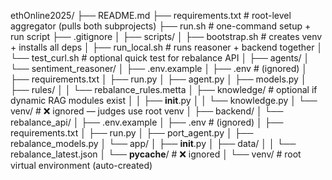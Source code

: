 ethOnline2025/
├── README.md
├── requirements.txt              # root-level aggregator (pulls both subprojects)
├── run.sh                        # one-command setup + run script
├── .gitignore
│
├── scripts/
│   ├── bootstrap.sh              # creates venv + installs all deps
│   ├── run_local.sh              # runs reasoner + backend together
│   └── test_curl.sh              # optional quick test for rebalance API
│
├── agents/
│   └── sentiment_reasoner/
│       ├── .env.example
│       ├── .env                  # (ignored)
│       ├── requirements.txt
│       ├── run.py
│       ├── agent.py
│       ├── models.py
│       ├── rules/
│       │   └── rebalance_rules.metta
│       ├── knowledge/            # optional if dynamic RAG modules exist
│       │   ├── __init__.py
│       │   └── knowledge.py
│       └── venv/                 # ❌ ignored — judges use root venv
│
├── backend/
│   └── rebalance_api/
│       ├── .env.example
│       ├── .env                  # (ignored)
│       ├── requirements.txt
│       ├── run.py
│       ├── port_agent.py
│       ├── rebalance_models.py
│       └── app/
│           ├── __init__.py
│           ├── data/
│           │   └── rebalance_latest.json
│           └── __pycache__/      # ❌ ignored
│
└── venv/                         # root virtual environment (auto-created)